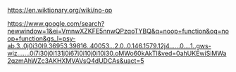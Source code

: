 https://en.wiktionary.org/wiki/no-op

https://www.google.com/search?newwindow=1&ei=VmnwXZKFE5nnwQPzqoTYBQ&q=noop+function&oq=noop+function&gs_l=psy-ab.3..0j0i30l9.36953.39816..40053...2.0..0.146.1579.12j4......0....1..gws-wiz.......0i7i30j0i131j0i67j0i10j0i10i30.oMWo60kAkTI&ved=0ahUKEwiSiMWa2qzmAhWZc3AKHXMVAVsQ4dUDCAs&uact=5